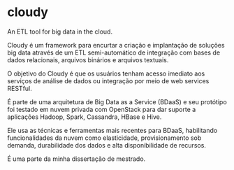 # cloudy
An ETL tool for big data in the cloud.

Cloudy é um framework para encurtar a criação e implantação de soluções big data através de um ETL semi-automático de integração com bases de dados relacionais, arquivos binários e arquivos textuais. 

O objetivo do Cloudy é que os usuários tenham acesso imediato aos serviços de análise de dados ou integração por meio de web services RESTful.  

É parte de uma arquitetura de Big Data as a Service (BDaaS) e seu protótipo foi testado em nuvem privada com OpenStack para dar suporte a aplicações Hadoop, Spark, Cassandra, HBase e Hive.

Ele usa as técnicas e ferramentas mais recentes para BDaaS, habilitando funcionalidades da nuvem como elasticidade, provisionamento sob demanda, durabilidade dos dados e alta disponibilidade de recursos.   

É uma parte da minha dissertação de mestrado.

